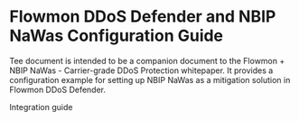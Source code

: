 # Flowmon DDoS Defender and NBIP NaWas Configuration Guide

Tee document is intended to be a companion document to the Flowmon + NBIP NaWas - Carrier-grade DDoS Protection whitepaper. 
It provides a configuration example for setting up NBIP NaWas as a mitigation solution in Flowmon DDoS Defender.

Integration guide

